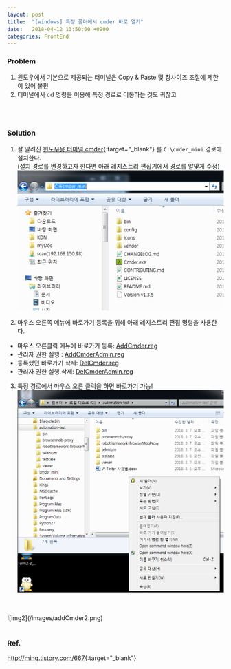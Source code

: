 ```yaml
---
layout: post
title:  "[windows] 특정 폴더에서 cmder 바로 열기"
date:   2018-04-12 13:50:00 +0900
categories: FrontEnd
---
```

### Problem
1. 윈도우에서 기본으로 제공되는 터미널은 Copy & Paste 및 창사이즈 조절에 제한이 있어 불편
2. 터미널에서 cd 명령을 이용해 특정 경로로 이동하는 것도 귀찮고
<br>
<br>

### Solution
1. 잘 알려진 [윈도우용 터미널 cmder](http://cmder.net/){:target="_blank"} 를 `C:\cmder_mini` 경로에 설치한다.  
(설치 경로를 변경하고자 한다면 아래 레지스트리 편집기에서 경로를 알맞게 수정)
![img0](/images/addCmder0.png)

2. 마우스 오른쪽 메뉴에 바로가기 등록을 위해 아래 레지스트리 편집 명령을 사용한다.
- 마우스 오른클릭 메뉴에 바로가기 등록: [AddCmder.reg](/files/AddCmder.reg)
- 관리자 권한 실행 : [AddCmderAdmin.reg](/files/AddCmderAdmin.reg)
- 등록했던 바로가기 삭제: [DelCmder.reg](/files/DelCmder.reg)
- 관리자 권한 실행 삭제: [DelCmderAdmin.reg](/files/DelCmderAdmin.reg)

3. 특정 경로에서 마우스 오른 클릭을 하면 바로가기 가능!
![img1](/images/addCmder1.png)
<br>
<br>
![img2](/images/addCmder2.png)
<br>
<br>


### Ref.
<http://minq.tistory.com/667>{:target="_blank"}
